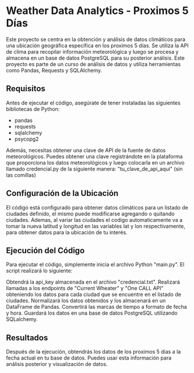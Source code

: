 # Weather Data Analytics - Proximos 5 Días
Este proyecto se centra en la obtención y análisis de datos climáticos para una ubicación geográfica específica en los proximos 5 días. Se utiliza la API de clima para recopilar información meteorológica y luego se procesa y almacena en un base de datos PostgreSQL para su posterior análisis. Este proyecto es parte de un curso de análisis de datos y utiliza herramientas como Pandas, Requests y SQLAlchemy.

## Requisitos
Antes de ejecutar el código, asegúrate de tener instaladas las siguientes bibliotecas de Python:

* pandas
* requests
* sqlalchemy
* psycopg2

Además, necesitas obtener una clave de API de la fuente de datos meteorológicos. Puedes obtener una clave registrándote en la plataforma que proporciona los datos meteorológicos y luego colocarla en un archivo llamado credencial.py de la siguiente manera:
"tu_clave_de_api_aqui" (sin las comillas)

## Configuración de la Ubicación
El código está configurado para obtener datos climáticos para un listado de ciudades definido, el mismo puede modificarse agregando o quitando ciudades.
Ademas, al variar las ciudades el codigo automaticamente va a tomar la nueva latitud y longitud en las variables lat y lon respectivamente,
para obtener datos para la ubicación de tu interés.

## Ejecución del Código
Para ejecutar el código, simplemente inicia el archivo Python "main.py". El script realizará lo siguiente:

Obtendrá la api_key almacenada en el archivo "credencial.txt".
Realizará llamadas a los endpoints de "Current Wheater" y "One CALL API" obteniendo los datos para cada ciudad que se encuentre en el listado de ciudades.
Normalizará los datos obtenidos y los almacenará en un DataFrame de Pandas.
Convertirá las marcas de tiempo a formato de fecha y hora.
Guardará los datos en una base de datos PostgreSQL utilizando SQLalchemy.

## Resultados
Después de la ejecución, obtendrás los datos de los proximos 5 dias a la fecha actual en tu base de datos. Puedes usar esta información para análisis posterior y visualización de datos.